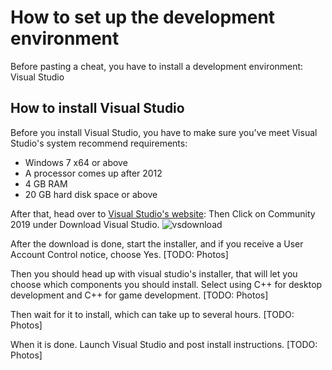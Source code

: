 # How to set up the development environment

Before pasting a cheat, you have to install a development environment: Visual Studio

## How to install Visual Studio

Before you install Visual Studio, you have to make sure you've meet Visual Studio's system recommend requirements:

* Windows 7 x64 or above
* A processor comes up after 2012
* 4 GB RAM
* 20 GB hard disk space or above

After that, head over to [Visual Studio's website](https://visualstudio.microsoft.com/): Then Click on Community 2019 under Download Visual Studio. ![vsdownload](https://prnt.sc/t3uuma)

After the download is done, start the installer, and if you receive a User Account Control notice, choose Yes. \[TODO: Photos\]

Then you should head up with visual studio's installer, that will let you choose which components you should install. Select using C++ for desktop development and C++ for game development. \[TODO: Photos\]

Then wait for it to install, which can take up to several hours. \[TODO: Photos\]

When it is done. Launch Visual Studio and post install instructions. \[TODO: Photos\]

